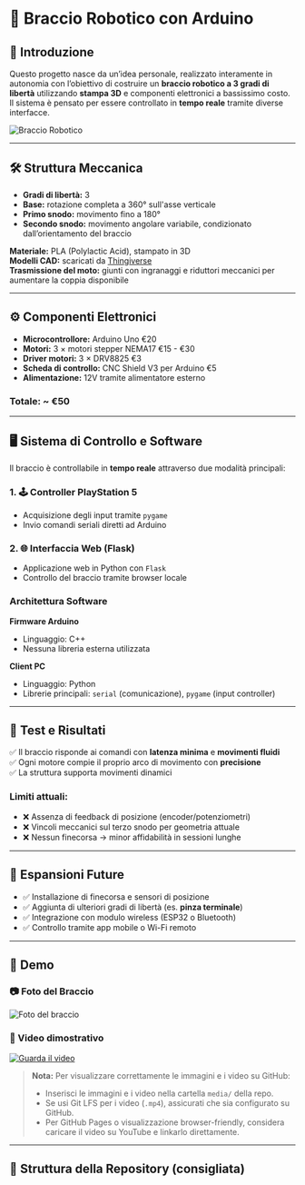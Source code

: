 # 🤖 Braccio Robotico con Arduino

## 🔧 Introduzione

Questo progetto nasce da un’idea personale, realizzato interamente in autonomia con l’obiettivo di costruire un **braccio robotico a 3 gradi di libertà** utilizzando **stampa 3D** e componenti elettronici a bassissimo costo. Il sistema è pensato per essere controllato in **tempo reale** tramite diverse interfacce.

![Braccio Robotico](media/robot_arm.jpg) <!-- Immagine dimostrativa, vedi istruzioni in fondo -->

---

## 🛠️ Struttura Meccanica

- **Gradi di libertà:** 3
- **Base:** rotazione completa a 360° sull'asse verticale  
- **Primo snodo:** movimento fino a 180°  
- **Secondo snodo:** movimento angolare variabile, condizionato dall’orientamento del braccio

**Materiale:** PLA (Polylactic Acid), stampato in 3D  
**Modelli CAD:** scaricati da [Thingiverse](https://www.thingiverse.com/)  
**Trasmissione del moto:** giunti con ingranaggi e riduttori meccanici per aumentare la coppia disponibile

---

## ⚙️ Componenti Elettronici

- **Microcontrollore:** Arduino Uno €20
- **Motori:** 3 × motori stepper NEMA17 €15 - €30
- **Driver motori:** 3 × DRV8825 €3
- **Scheda di controllo:** CNC Shield V3 per Arduino €5  
- **Alimentazione:** 12V tramite alimentatore esterno

### Totale: ~ €50

---

## 🖥️ Sistema di Controllo e Software

Il braccio è controllabile in **tempo reale** attraverso due modalità principali:

### 1. 🕹️ Controller PlayStation 5

- Acquisizione degli input tramite `pygame`
- Invio comandi seriali diretti ad Arduino

### 2. 🌐 Interfaccia Web (Flask)

- Applicazione web in Python con `Flask`
- Controllo del braccio tramite browser locale

### Architettura Software

**Firmware Arduino**
- Linguaggio: C++
- Nessuna libreria esterna utilizzata

**Client PC**
- Linguaggio: Python
- Librerie principali: `serial` (comunicazione), `pygame` (input controller)

---

## 🧪 Test e Risultati

✅ Il braccio risponde ai comandi con **latenza minima** e **movimenti fluidi**  
✅ Ogni motore compie il proprio arco di movimento con **precisione**  
✅ La struttura supporta movimenti dinamici  

### Limiti attuali:

- ❌ Assenza di feedback di posizione (encoder/potenziometri)
- ❌ Vincoli meccanici sul terzo snodo per geometria attuale
- ❌ Nessun finecorsa → minor affidabilità in sessioni lunghe

---

## 🚀 Espansioni Future

- ✅ Installazione di finecorsa e sensori di posizione  
- ✅ Aggiunta di ulteriori gradi di libertà (es. **pinza terminale**)  
- ✅ Integrazione con modulo wireless (ESP32 o Bluetooth)  
- ✅ Controllo tramite app mobile o Wi-Fi remoto

---

## 📸 Demo

### 📷 Foto del Braccio
![Foto del braccio](media/robot_arm.jpg)

### 🎥 Video dimostrativo
[![Guarda il video](media/robot_arm_video_thumbnail.jpg)](media/robot_arm_demo.mp4)

> **Nota:** Per visualizzare correttamente le immagini e i video su GitHub:
> - Inserisci le immagini e i video nella cartella `media/` della repo.
> - Se usi Git LFS per i video (`.mp4`), assicurati che sia configurato su GitHub.
> - Per GitHub Pages o visualizzazione browser-friendly, considera caricare il video su YouTube e linkarlo direttamente.

---

## 📂 Struttura della Repository (consigliata)

